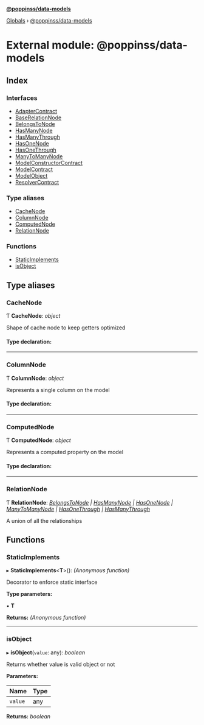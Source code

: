 **[@poppinss/data-models](../README.md)**

[Globals](../README.md) › [@poppinss/data-models](_poppinss_data_models.md)

# External module: @poppinss/data-models

## Index

### Interfaces

* [AdapterContract](../interfaces/_poppinss_data_models.adaptercontract.md)
* [BaseRelationNode](../interfaces/_poppinss_data_models.baserelationnode.md)
* [BelongsToNode](../interfaces/_poppinss_data_models.belongstonode.md)
* [HasManyNode](../interfaces/_poppinss_data_models.hasmanynode.md)
* [HasManyThrough](../interfaces/_poppinss_data_models.hasmanythrough.md)
* [HasOneNode](../interfaces/_poppinss_data_models.hasonenode.md)
* [HasOneThrough](../interfaces/_poppinss_data_models.hasonethrough.md)
* [ManyToManyNode](../interfaces/_poppinss_data_models.manytomanynode.md)
* [ModelConstructorContract](../interfaces/_poppinss_data_models.modelconstructorcontract.md)
* [ModelContract](../interfaces/_poppinss_data_models.modelcontract.md)
* [ModelObject](../interfaces/_poppinss_data_models.modelobject.md)
* [ResolverContract](../interfaces/_poppinss_data_models.resolvercontract.md)

### Type aliases

* [CacheNode](_poppinss_data_models.md#cachenode)
* [ColumnNode](_poppinss_data_models.md#columnnode)
* [ComputedNode](_poppinss_data_models.md#computednode)
* [RelationNode](_poppinss_data_models.md#relationnode)

### Functions

* [StaticImplements](_poppinss_data_models.md#staticimplements)
* [isObject](_poppinss_data_models.md#isobject)

## Type aliases

###  CacheNode

Ƭ **CacheNode**: *object*

Shape of cache node to keep getters optimized

#### Type declaration:

___

###  ColumnNode

Ƭ **ColumnNode**: *object*

Represents a single column on the model

#### Type declaration:

___

###  ComputedNode

Ƭ **ComputedNode**: *object*

Represents a computed property on the model

#### Type declaration:

___

###  RelationNode

Ƭ **RelationNode**: *[BelongsToNode](../interfaces/_poppinss_data_models.belongstonode.md) | [HasManyNode](../interfaces/_poppinss_data_models.hasmanynode.md) | [HasOneNode](../interfaces/_poppinss_data_models.hasonenode.md) | [ManyToManyNode](../interfaces/_poppinss_data_models.manytomanynode.md) | [HasOneThrough](../interfaces/_poppinss_data_models.hasonethrough.md) | [HasManyThrough](../interfaces/_poppinss_data_models.hasmanythrough.md)*

A union of all the relationships

## Functions

###  StaticImplements

▸ **StaticImplements**<**T**>(): *(Anonymous function)*

Decorator to enforce static interface

**Type parameters:**

▪ **T**

**Returns:** *(Anonymous function)*

___

###  isObject

▸ **isObject**(`value`: any): *boolean*

Returns whether value is valid object or not

**Parameters:**

Name | Type |
------ | ------ |
`value` | any |

**Returns:** *boolean*
